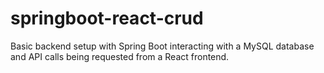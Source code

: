 # springboot-react-crud
Basic backend setup with Spring Boot interacting with a MySQL database and API calls being requested from a React frontend.
